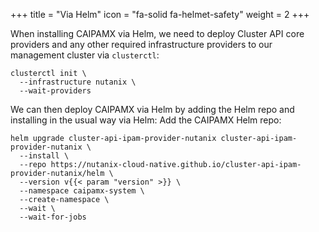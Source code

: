 +++
title = "Via Helm"
icon = "fa-solid fa-helmet-safety"
weight = 2
+++

When installing CAIPAMX via Helm, we need to deploy Cluster API core providers and any other required infrastructure
providers to our management cluster via `clusterctl`:

```shell
clusterctl init \
  --infrastructure nutanix \
  --wait-providers
```

We can then deploy CAIPAMX via Helm by adding the Helm repo and installing in the usual way via Helm:
Add the CAIPAMX Helm repo:

```shell
helm upgrade cluster-api-ipam-provider-nutanix cluster-api-ipam-provider-nutanix \
  --install \
  --repo https://nutanix-cloud-native.github.io/cluster-api-ipam-provider-nutanix/helm \
  --version v{{< param "version" >}} \
  --namespace caipamx-system \
  --create-namespace \
  --wait \
  --wait-for-jobs
```
